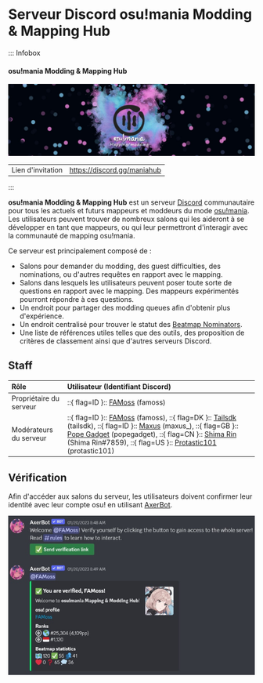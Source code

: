 # Serveur Discord osu!mania Modding & Mapping Hub

::: Infobox

<!-- lint ignore heading-increment -->

#### osu!mania Modding & Mapping Hub

![Bannière du serveur](img/banner.jpg "Bannière du serveur osu!mania Modding & Mapping Hub, conçue par Leniane")

|  |  |
| :-- | :-- |
| Lien d'invitation | <https://discord.gg/maniahub> |

:::

**osu!mania Modding & Mapping Hub** est un serveur [Discord](https://discord.com) communautaire pour tous les actuels et futurs mappeurs et moddeurs du mode [osu!mania](/wiki/Game_mode/osu!mania). Les utilisateurs peuvent trouver de nombreux salons qui les aideront à se développer en tant que mappeurs, ou qui leur permettront d'interagir avec la communauté de mapping osu!mania.

Ce serveur est principalement composé de :

- Salons pour demander du modding, des guest difficulties, des nominations, ou d'autres requêtes en rapport avec le mapping.
- Salons dans lesquels les utilisateurs peuvent poser toute sorte de questions en rapport avec le mapping. Des mappeurs expérimentés pourront répondre à ces questions.
- Un endroit pour partager des modding queues afin d'obtenir plus d'expérience.
- Un endroit centralisé pour trouver le statut des [Beatmap Nominators](/wiki/People/Beatmap_Nominators).
- Une liste de références utiles telles que des outils, des proposition de critères de classement ainsi que d'autres serveurs Discord.

## Staff

| Rôle | Utilisateur (Identifiant Discord) |
| :-- | :-- |
| Propriétaire du serveur | ::{ flag=ID }:: [FAMoss](https://osu.ppy.sh/users/7707789) (famoss) |
| Modérateurs du serveur | ::{ flag=ID }:: [FAMoss](https://osu.ppy.sh/users/7707789) (famoss), ::{ flag=DK }:: [Tailsdk](https://osu.ppy.sh/users/6751666) (tailsdk), ::{ flag=ID }:: [Maxus](https://osu.ppy.sh/users/4335785) (maxus_), ::{ flag=GB }:: [Pope Gadget](https://osu.ppy.sh/users/2288341) (popegadget), ::{ flag=CN }:: [Shima Rin](https://osu.ppy.sh/users/6089608) (Shima Rin#7859), ::{ flag=US }:: [Protastic101](https://osu.ppy.sh/users/6712747) (protastic101) |

## Vérification

Afin d'accéder aux salons du serveur, les utilisateurs doivent confirmer leur identité avec leur compte osu! en utilisant [AxerBot](https://osu.ppy.sh/community/forums/topics/1604925).

![Message d'authentification d'AxerBot](img/auth.jpg?1 "En rejoignant le serveur, AxerBot invitera l'utilisateur à confirmer son identité avec son profil osu! en utilisant OAuth2.")

